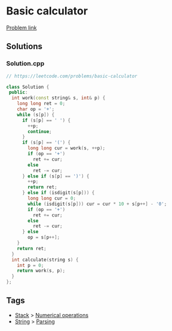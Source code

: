 # Basic calculator

[Problem link](https://leetcode.com/problems/basic-calculator)

## Solutions


### Solution.cpp
```cpp
// https://leetcode.com/problems/basic-calculator

class Solution {
 public:
  int work(const string& s, int& p) {
    long long ret = 0;
    char op = '+';
    while (s[p]) {
      if (s[p] == ' ') {
        ++p;
        continue;
      }
      if (s[p] == '(') {
        long long cur = work(s, ++p);
        if (op == '+')
          ret += cur;
        else
          ret -= cur;
      } else if (s[p] == ')') {
        ++p;
        return ret;
      } else if (isdigit(s[p])) {
        long long cur = 0;
        while (isdigit(s[p])) cur = cur * 10 + s[p++] - '0';
        if (op == '+')
          ret += cur;
        else
          ret -= cur;
      } else
        op = s[p++];
    }
    return ret;
  }
  int calculate(string s) {
    int p = 0;
    return work(s, p);
  }
};
```
## Tags

* [Stack](/README.md#Stack) > [Numerical operations](/README.md#Stack-Numerical_operations)
* [String](/README.md#String) > [Parsing](/README.md#String-Parsing)
